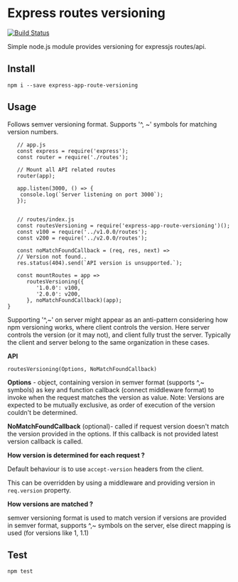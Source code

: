 # Express routes versioning

[![Build Status](https://travis-ci.com/jgrocott/express-app-route-versioning.svg?branch=master)](https://travis-ci.com/jgrocott/express-app-route-versioning)


Simple node.js module provides versioning for expressjs routes/api.

## Install
`npm i --save express-app-route-versioning`

## Usage

Follows semver versioning format. Supports '^, ~' symbols for matching version numbers.

```
   // app.js
   const express = require('express');
   const router = require('./routes');

   // Mount all API related routes
   router(app);

   app.listen(3000, () => {
    console.log(`Server listening on port 3000`);
   });


   // routes/index.js
   const routesVersioning = require('express-app-route-versioning')();
   const v100 = require('../v1.0.0/routes');
   const v200 = require('../v2.0.0/routes');

   const noMatchFoundCallback = (req, res, next) =>
   // Version not found..
   res.status(404).send(`API version is unsupported.`);

   const mountRoutes = app =>
      routesVersioning({
         '1.0.0': v100,
         '2.0.0': v200,
      }, noMatchFoundCallback)(app);
}

```
Supporting '^,~' on server might appear as an anti-pattern considering how npm versioning works, where client controls the version. Here server controls the version (or it may not), and client fully trust the server. Typically the client and server belong to the same organization in these cases.

**API**

`routesVersioning(Options, NoMatchFoundCallback)`

**Options** - object, containing version in semver format (supports ^,~ symbols) as key and function callback (connect middleware format) to invoke when the request matches the version as value. Note: Versions are expected to be mutually exclusive, as order of execution of the version couldn't be determined.

**NoMatchFoundCallback** (optional)- called if request version doesn't match the version provided in the options. If this callback is not provided latest version callback is called.


**How version is determined for each request ?**

Default behaviour is to use `accept-version` headers from the client.

This can be overridden by using a middleware and providing version in `req.version` property.

**How versions are matched ?**

semver versioning format is used to match version if versions are provided in semver format, supports ^,~ symbols on the server, else direct mapping is used (for versions like 1, 1.1)

## Test

`npm test`
